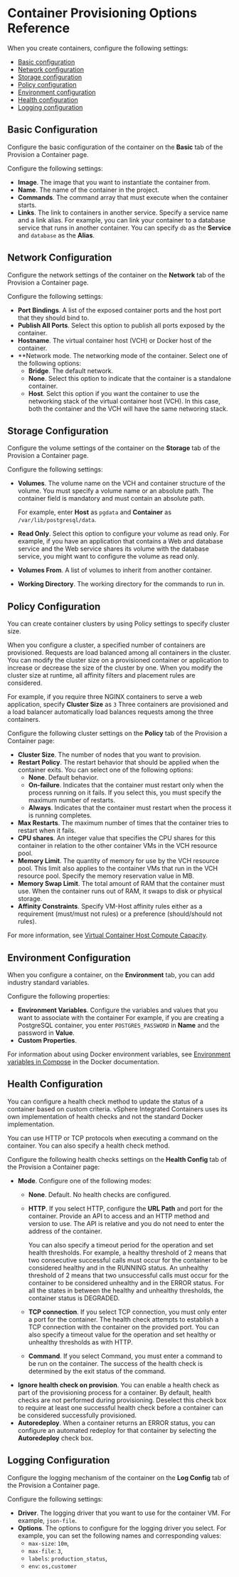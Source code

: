 # Container Provisioning Options Reference #

When you create containers, configure the following settings:

- [Basic configuration](#basic-configuration)
- [Network configuration](#network-configuration)
- [Storage configuration](#storage-configuration)
- [Policy configuration](#policy-configuration)
- [Environment configuration](#environment-configuration)
- [Health configuration](#health-configuration)
- [Logging configuration](#logging-configuration)

## Basic Configuration ##

Configure the basic configuration of the container on the **Basic** tab of the Provision a Container page.

Configure the following settings:

- **Image**. The image that you want to instantiate the container from.
- **Name**. The name of the container in the project.
- **Commands**. The command array that must execute when the container starts.
- **Links**. The link to containers in another service. Specify a service name and a link alias. For example, you can link your container to a database service that runs in another container. You can specify `db` as the **Service** and `database` as the **Alias**.

## Network Configuration ##

Configure the network settings of the container on the **Network** tab of the Provision a Container page.

Configure the following settings:

- **Port Bindings**. A list of the exposed container ports and the host port that they should bind to.
- **Publish All Ports**. Select this option to publish all ports exposed by the container.
- **Hostname**. The virtual container host (VCH) or Docker host of the container.
- **Network mode. The networking mode of the container. Select one of the following options:
    - **Bridge**. The default network.
    - **None**. Select this option to indicate that the container is a standalone container.
    - **Host**. Selct this option if you want the container to use the networking stack of the virtual container host (VCH). In this case, both the container and the VCH will have the same networing stack.

## Storage Configuration ##

Configure the volume settings of the container on the **Storage** tab of the Provision a Container page.

Configure the following settings:

- **Volumes**. The volume name on the VCH and container structure of the volume. You must specify a volume name or an absolute path. The container field is mandatory and must contain an absolute path.

    For example, enter **Host** as `pgdata` and **Container** as `/var/lib/postgresql/data`.

- **Read Only**. Select this option to configure your volume as read only. For example, if you have an application that contains a Web and database service and the Web service shares its volume with the database service, you might want to configure the volume as read only.
- **Volumes From**. A list of volumes to inherit from another container.
- **Working Directory**. The working directory for the commands to run in.

## Policy Configuration ##

You can create container clusters by using Policy settings to specify cluster size.

When you configure a cluster, a specified number of containers are provisioned. Requests are load balanced among all containers in the cluster. You can modify the cluster size on a provisioned container or application to increase or decrease the size of the cluster by one. When you modify the cluster size at runtime, all affinity filters and placement rules are considered. 

For example, if you require three NGINX containers to serve a web application, specify **Cluster Size** as `3` Three containers are provisioned and a load balancer automatically load balances requests among the three containers.

Configure the following cluster settings on the **Policy** tab of the Provision a Container page:

- **Cluster Size**. The number of nodes that you want to provision.
- **Restart Policy**. The restart behavior that should be applied when the container exits. You can select one of the following options:
    - **None**. Default behavior.
    - **On-failure**. Indicates that the container must restart only when the process running on it fails. If you select this, you must specify the maximum number of restarts.
    - **Always**. Indicates that the container must restart when the process it is running completes.
- **Max Restarts**. The maximum number of times that the container tries to restart when it fails.
- **CPU shares**. An integer value that specifies the CPU shares for this container in relation to the other container VMs in the VCH resource pool.
- **Memory Limit**. The quantity of memory for use by the VCH resource pool. This limit also applies to the container VMs that run in the VCH resource pool. Specify the memory reservation value in MB.
- **Memory Swap Limit**. The total amount of RAM that the container must use. When the container runs out of RAM, it swaps to disk or physical storage.
- **Affinity Constraints**. Specify VM-Host affinity rules either as a requirement (must/must not rules) or a preference (should/should not rules).

For more information, see [Virtual Container Host Compute Capacity](../vic_vsphere_admin/vch_compute.md).

## Environment Configuration ##

When you configure a container, on the **Environment** tab, you can add industry standard variables.

Configure the following properties:

- **Environment Variables**. Configure the variables and values that you want to associate with the container For example, if you are creating a PostgreSQL container, you enter `POSTGRES_PASSWORD` in **Name** and the password in **Value**.
- **Custom Properties**.

For information about using Docker environment variables, see [Environment variables in Compose](https://docs.docker.com/compose/environment-variables/) in the Docker documentation.

## Health Configuration ##

You can configure a health check method to update the status of a container based on custom criteria.
vSphere Integrated Containers uses its own implementation of health checks and not the standard Docker implementation.

You can use HTTP or TCP protocols when executing a command on the container. You can also specify a health check method.

Configure the following health checks settings on the **Health Config** tab of the Provision a Container page:

- **Mode**. Configure one of the following modes:
    - **None**. Default. No health checks are configured.
    - **HTTP**. If you select HTTP, configure the **URL Path** and port for the container. Provide an API to access and an HTTP method and version to use. The API is relative and you do not need to enter the address of the container.
        
        You can also specify a timeout period for the operation and set health thresholds. For example, a healthy threshold of 2 means that two consecutive successful calls must occur for the container to be considered healthy and in the RUNNING status. An unhealthy threshold of 2 means that two unsuccessful calls must occur for the container to be considered unhealthy and in the ERROR status. For all the states in between the healthy and unhealthy thresholds, the container status is DEGRADED.
    - **TCP connection**. If you select TCP connection, you must only enter a port for the container. The health check attempts to establish a TCP connection with the container on the provided port. You can also specify a timeout value for the operation and set healthy or unhealthy thresholds as with HTTP.
    - **Command**. If you select Command, you must enter a command to be run on the container. The success of the health check is determined by the exit status of the command.
- **Ignore health check on provision**. You can enable a health check as part of the provisioning process for a container. By default, health checks are not performed during provisioning. Deselect this check box to require at least one successful health check before a container can be considered successfully provisioned.
- **Autoredeploy**. When a container returns an ERROR status, you can configure an automated redeploy for that container by selecting the **Autoredeploy** check box.

## Logging Configuration ##

Configure the logging mechanism of the container on the **Log Config** tab of the Provision a Container page.

Configure the following settings:

- **Driver**. The logging driver that you want to use for the container VM. For example, `json-file`.
- **Options**. The options to configure for the logging driver you select. For example, you can set the following names and corresponding values:
    - `max-size`: `10m`,
    - `max-file`: `3`,
    - `labels`: `production_status`,
    - `env`: `os,customer`
